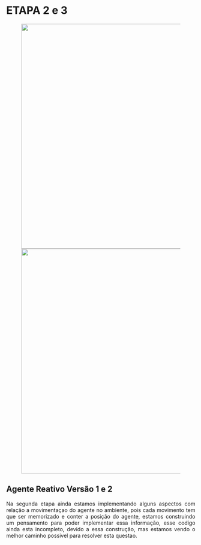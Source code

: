 # **ETAPA 2 e 3**

<figure>
<center> 
<img src='https://drive.google.com/uc?export=view&id=1Wlyer5rCXtCltPGNFaXLQSSigr4IRu9i' width="600" />
 
<img src='https://drive.google.com/uc?export=view&id=1RgBXg1moYc8ZWDfL60JvgfegeX93Q3se' width="600" />
  
</center>
</figure>

## **Agente Reativo Versão 1 e 2**

<p ALIGN=justify >Na segunda etapa ainda estamos implementando alguns aspectos com relação a movimentaçao do agente no ambiente, pois cada movimento tem que ser memorizado e conter a posição do agente, estamos construindo um pensamento para poder implementar essa informação, esse codigo ainda esta incompleto, devido a essa construção, mas estamos vendo o melhor caminho possivel para resolver esta questao.

</p>

